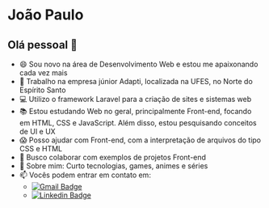 # João Paulo

## Olá pessoal 👋
- 😄 Sou novo na área de Desenvolvimento Web e estou me apaixonando cada vez mais
- 📐 Trabalho na empresa júnior Adapti, localizada na UFES, no Norte do Espírito Santo
- :computer: Utilizo o framework Laravel para a criação de sites e sistemas web
- 📚 Estou estudando Web no geral, principalmente Front-end, focando em HTML, CSS e JavaScript. Além disso, estou pesquisando conceitos de UI e UX
- :scream: Posso ajudar com Front-end, com a interpretação de arquivos do tipo CSS e HTML
- :dancers: Busco colaborar com exemplos de projetos Front-end
- :dvd: Sobre mim: Curto tecnologias, games, animes e séries
- :mailbox: Vocês podem entrar em contato em:
    - [![Gmail Badge](https://img.shields.io/badge/-jpaulo.mmendes@gmail.com-c14438?style=flat-square&logo=Gmail&logoColor=white&link=mailto:jpaulo.mmendes@gmail.com)](mailto:jpaulo.mmendes@gmail.com)
    - [![Linkedin Badge](https://img.shields.io/badge/-ThiagoMarinho-blue?style=flat-square&logo=Linkedin&logoColor=white&link=https://www.linkedin.com/in/tgmarinho/)](https://www.linkedin.com/in/tgmarinho/)

